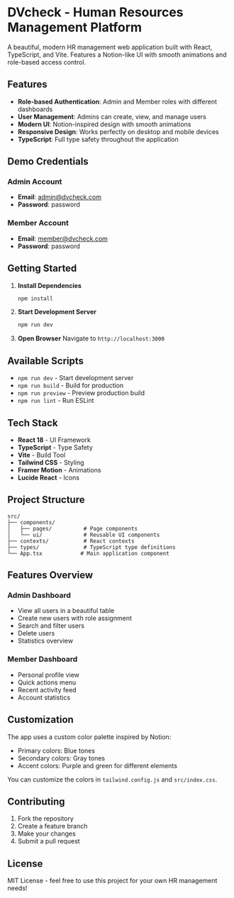 # DVcheck - Human Resources Management Platform

A beautiful, modern HR management web application built with React, TypeScript, and Vite. Features a Notion-like UI with smooth animations and role-based access control.

## Features

- **Role-based Authentication**: Admin and Member roles with different dashboards
- **User Management**: Admins can create, view, and manage users
- **Modern UI**: Notion-inspired design with smooth animations
- **Responsive Design**: Works perfectly on desktop and mobile devices
- **TypeScript**: Full type safety throughout the application

## Demo Credentials

### Admin Account
- **Email**: admin@dvcheck.com
- **Password**: password

### Member Account
- **Email**: member@dvcheck.com
- **Password**: password

## Getting Started

1. **Install Dependencies**
   ```bash
   npm install
   ```

2. **Start Development Server**
   ```bash
   npm run dev
   ```

3. **Open Browser**
   Navigate to `http://localhost:3000`

## Available Scripts

- `npm run dev` - Start development server
- `npm run build` - Build for production
- `npm run preview` - Preview production build
- `npm run lint` - Run ESLint

## Tech Stack

- **React 18** - UI Framework
- **TypeScript** - Type Safety
- **Vite** - Build Tool
- **Tailwind CSS** - Styling
- **Framer Motion** - Animations
- **Lucide React** - Icons

## Project Structure

```
src/
├── components/
│   ├── pages/          # Page components
│   └── ui/             # Reusable UI components
├── contexts/           # React contexts
├── types/              # TypeScript type definitions
└── App.tsx            # Main application component
```

## Features Overview

### Admin Dashboard
- View all users in a beautiful table
- Create new users with role assignment
- Search and filter users
- Delete users
- Statistics overview

### Member Dashboard
- Personal profile view
- Quick actions menu
- Recent activity feed
- Account statistics

## Customization

The app uses a custom color palette inspired by Notion:
- Primary colors: Blue tones
- Secondary colors: Gray tones
- Accent colors: Purple and green for different elements

You can customize the colors in `tailwind.config.js` and `src/index.css`.

## Contributing

1. Fork the repository
2. Create a feature branch
3. Make your changes
4. Submit a pull request

## License

MIT License - feel free to use this project for your own HR management needs!